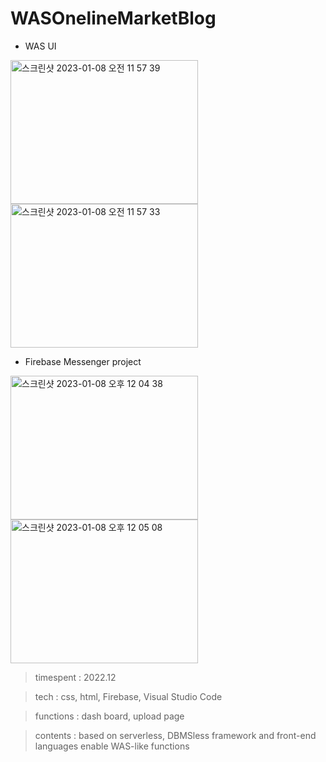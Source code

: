 # WASOnelineMarketBlog

- WAS UI

<img width="300" height="230" alt="스크린샷 2023-01-08 오전 11 57 39" src="https://user-images.githubusercontent.com/26247241/211179034-f89fe02b-9e22-460f-a076-f37787aab4b1.png">  <img width="300" height="230" alt="스크린샷 2023-01-08 오전 11 57 33" src="https://user-images.githubusercontent.com/26247241/211179037-1a7d924b-fe6e-40f6-b6c6-248bfd2a72f1.png">


- Firebase Messenger project

<img width="300" height="230" alt="스크린샷 2023-01-08 오후 12 04 38" src="https://user-images.githubusercontent.com/26247241/211178969-625e7977-e181-4124-9a71-9d2c72c91415.png">  <img width="300" height="230" alt="스크린샷 2023-01-08 오후 12 05 08" src="https://user-images.githubusercontent.com/26247241/211178971-1259e6d7-83ca-4cd4-8d7c-3bb3a544d2ed.png">


> timespent : 2022.12

> tech : css, html, Firebase, Visual Studio Code

> functions : dash board, upload page

> contents : based on serverless, DBMSless framework and front-end languages enable WAS-like functions
